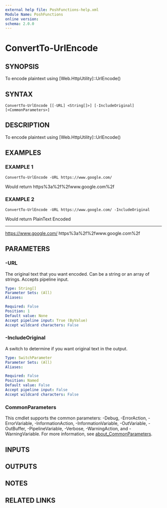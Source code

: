 ```yaml
---
external help file: PoshFunctions-help.xml
Module Name: PoshFunctions
online version:
schema: 2.0.0
---
```


# ConvertTo-UrlEncode

## SYNOPSIS
To encode plaintext using \[Web.HttpUtility\]::UrlEncode()

## SYNTAX

```
ConvertTo-UrlEncode [[-URL] <String[]>] [-IncludeOriginal] [<CommonParameters>]
```

## DESCRIPTION
To encode plaintext using \[Web.HttpUtility\]::UrlEncode()

## EXAMPLES

### EXAMPLE 1
```
ConvertTo-UrlEncode -URL https://www.google.com/
```

Would return
https%3a%2f%2fwww.google.com%2f

### EXAMPLE 2
```
ConvertTo-UrlEncode -URL https://www.google.com/ -IncludeOriginal
```

Would return
PlainText               Encoded
---------               -------
https://www.google.com/ https%3a%2f%2fwww.google.com%2f

## PARAMETERS

### -URL
The original text that you want encoded.
Can be a string or an array of strings.
Accepts pipeline input.

```yaml
Type: String[]
Parameter Sets: (All)
Aliases:

Required: False
Position: 1
Default value: None
Accept pipeline input: True (ByValue)
Accept wildcard characters: False
```

### -IncludeOriginal
A switch to determine if you want original text in the output.

```yaml
Type: SwitchParameter
Parameter Sets: (All)
Aliases:

Required: False
Position: Named
Default value: False
Accept pipeline input: False
Accept wildcard characters: False
```

### CommonParameters
This cmdlet supports the common parameters: -Debug, -ErrorAction, -ErrorVariable, -InformationAction, -InformationVariable, -OutVariable, -OutBuffer, -PipelineVariable, -Verbose, -WarningAction, and -WarningVariable. For more information, see [about_CommonParameters](http://go.microsoft.com/fwlink/?LinkID=113216).

## INPUTS

## OUTPUTS

## NOTES

## RELATED LINKS
